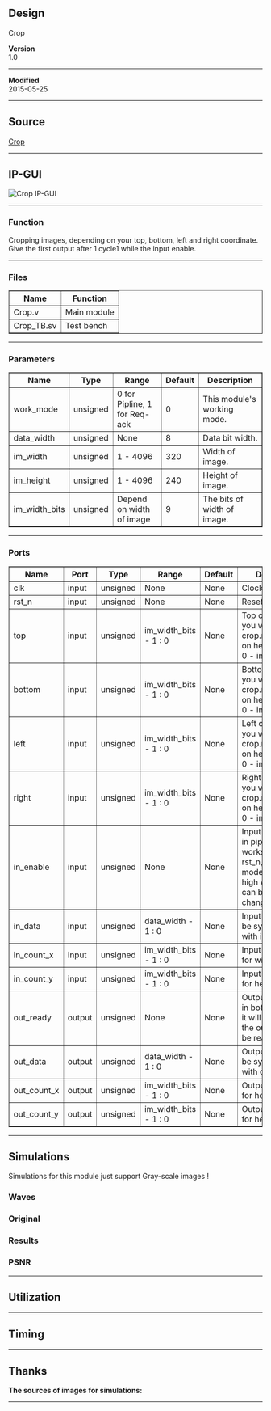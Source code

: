 ## Design
Crop  



**Version**  
1.0  
  

***

**Modified**  
2015-05-25  
  

***

## Source
[Crop](https://github.com/dtysky/FPGA-Imaging-Library/tree/Publish/LocalFilter/Crop)


***

## IP-GUI
![Crop IP-GUI](http://src.dtysky.moe/image/f-i-l/3/16/3.png)


***

### Function
Cropping images, depending on your top, bottom, left and right coordinate.  
Give the first output after 1 cycle1 while the input enable.  
  

***

### Files

<center>
<table border="1" cellspacing="0">
<tr>
<th>Name</th>
<th>Function</th>
</tr>
<tr>
<td>Crop.v</td>
<td>Main module  
</td>
</tr>
<tr>
<td>Crop_TB.sv</td>
<td>Test bench  
</td>
</tr>
</table>
</center>

***

### Parameters

<center>
<table border="1" cellspacing="0">
<tr>
<th>Name</th>
<th>Type</th>
<th>Range</th>
<th>Default</th>
<th>Description</th>
</tr>
<tr>
<td>work_mode</td>
<td>unsigned</td>
<td>0 for Pipline, 1 for Req-ack</td>
<td>0</td>
<td>This module's working mode.</td>
</tr>
<tr>
<td>data_width</td>
<td>unsigned</td>
<td>None</td>
<td>8</td>
<td>Data bit width.</td>
</tr>
<tr>
<td>im_width</td>
<td>unsigned</td>
<td>1 - 4096</td>
<td>320</td>
<td>Width of image.</td>
</tr>
<tr>
<td>im_height</td>
<td>unsigned</td>
<td>1 - 4096</td>
<td>240</td>
<td>Height of image.</td>
</tr>
<tr>
<td>im_width_bits</td>
<td>unsigned</td>
<td>Depend on width of image</td>
<td>9</td>
<td>The bits of width of image.</td>
</tr>
</table>
</center>

***

### Ports

<center>
<table border="1" cellspacing="0">
<tr>
<th>Name</th>
<th>Port</th>
<th>Type</th>
<th>Range</th>
<th>Default</th>
<th>Description</th>
</tr>
<tr>
<td>clk</td>
<td>input</td>
<td>unsigned</td>
<td>None</td>
<td>None</td>
<td>Clock.</td>
</tr>
<tr>
<td>rst_n</td>
<td>input</td>
<td>unsigned</td>
<td>None</td>
<td>None</td>
<td>Reset, active low.</td>
</tr>
<tr>
<td>top</td>
<td>input</td>
<td>unsigned</td>
<td>im_width_bits - 1 : 0</td>
<td>None</td>
<td>Top of the rang you want to crop.range:Depend on height of image, 0 - im_height-1.</td>
</tr>
<tr>
<td>bottom</td>
<td>input</td>
<td>unsigned</td>
<td>im_width_bits - 1 : 0</td>
<td>None</td>
<td>Bottom of the rang you want to crop.range:Depend on height of image, 0 - im_height-1.</td>
</tr>
<tr>
<td>left</td>
<td>input</td>
<td>unsigned</td>
<td>im_width_bits - 1 : 0</td>
<td>None</td>
<td>Left of the rang you want to crop.range:Depend on height of image, 0 - im_height-1.</td>
</tr>
<tr>
<td>right</td>
<td>input</td>
<td>unsigned</td>
<td>im_width_bits - 1 : 0</td>
<td>None</td>
<td>Right of the rang you want to crop.range:Depend on height of image, 0 - im_height-1.</td>
</tr>
<tr>
<td>in_enable</td>
<td>input</td>
<td>unsigned</td>
<td>None</td>
<td>None</td>
<td>Input data enable, in pipeline mode, it works as another rst_n, in req-ack mode, only it is high will in_data can be really changes.</td>
</tr>
<tr>
<td>in_data</td>
<td>input</td>
<td>unsigned</td>
<td>data_width - 1 : 0</td>
<td>None</td>
<td>Input data, it must be synchronous with in_enable.</td>
</tr>
<tr>
<td>in_count_x</td>
<td>input</td>
<td>unsigned</td>
<td>im_width_bits - 1 : 0</td>
<td>None</td>
<td>Input pixel count for width.</td>
</tr>
<tr>
<td>in_count_y</td>
<td>input</td>
<td>unsigned</td>
<td>im_width_bits - 1 : 0</td>
<td>None</td>
<td>Input pixel count for height.</td>
</tr>
<tr>
<td>out_ready</td>
<td>output</td>
<td>unsigned</td>
<td>None</td>
<td>None</td>
<td>Output data ready, in both two mode, it will be high while the out_data can be read.</td>
</tr>
<tr>
<td>out_data</td>
<td>output</td>
<td>unsigned</td>
<td>data_width - 1 : 0</td>
<td>None</td>
<td>Output data, it will be synchronous with out_ready.</td>
</tr>
<tr>
<td>out_count_x</td>
<td>output</td>
<td>unsigned</td>
<td>im_width_bits - 1 : 0</td>
<td>None</td>
<td>Output pixel count for height.</td>
</tr>
<tr>
<td>out_count_y</td>
<td>output</td>
<td>unsigned</td>
<td>im_width_bits - 1 : 0</td>
<td>None</td>
<td>Output pixel count for height.</td>
</tr>
</table>
</center>

***

## Simulations
Simulations for this module just support Gray-scale images !

### Waves


### Original


### Results


### PSNR





***

## Utilization



***

## Timing



***

## Thanks
**The sources of images for simulations:**  



***

